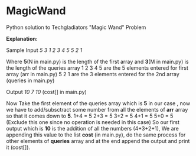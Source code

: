 # MagicWand
Python solution to Techgladiators "Magic Wand" Problem


**Explanation:**

Sample Input
_5 3
1 2 3 4 5
5 2 1_

Where **5**(N in main.py) is the length of the first array and **3**(M in main.py) is the length of the queries array
1 2 3 4 5 are the 5 elements entered for first array (arr in main.py)
5 2 1 are the 3 elements entered for the 2nd array (queries in main.py)

Output
_10 7 10_  (cost[] in main.py)

Now
Take the first element of the queries array which is **5** in our case , now we have to add/subsctract some number from all the elements of **arr** array so that it comes down to **5**.
1+4 = 5
2+3 = 5
3+2 = 5 
4+1 = 5
5+0 = 5  (Exclude this one since no operation is needed in this case)
So our first output which is **10** is the addition of all the numbers (4+3+2+1), We are appending this value to the list **cost** (in main.py), do the same process for other elements of **queries** array and at the end append the output and print it (cost[]).
